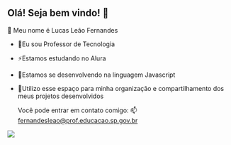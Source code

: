 ## Olá! Seja bem vindo! 👋
🥇
Meu nome é Lucas Leão Fernandes

- 🔭Eu sou Professor de Tecnologia 
- ⚡Estamos estudando no Alura
- 💬Estamos se desenvolvendo na linguagem Javascript
 - 🤔Utilizo esse espaço para minha organização e compartilhamento dos meus projetos desenvolvidos

   Você pode entrar em contato comigo:
📫 fernandesleao@prof.educacao.sp.gov.br

![](https://media1.tenor.com/m/D6P7ayaAqY0AAAAd/the-chosen-os-escolhidos.gif)
   
<!--
**Leaoluca/Leaoluca** is a ✨ _special_ ✨ repository because its `README.md` (this file) appears on your GitHub profile.
Meu nome é Lucas Leão Fernandes
Here are some ideas to get you started:

- 🔭 I’m currently working on ...
- 🌱 I’m currently learning ...
- 👯 I’m looking to collaborate on ...
- 🤔 I’m looking for help with ...
- 💬 Ask me about ...
- 📫 How to reach me: ...
- 😄 Pronouns: ...
- ⚡ Fun fact: ...
-->

